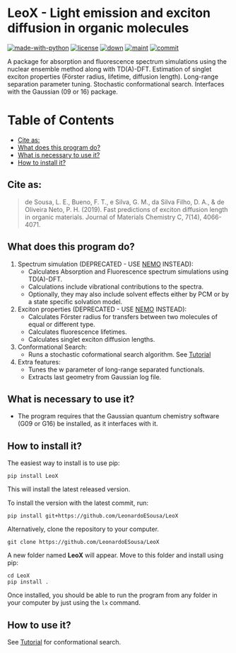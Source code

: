﻿# LeoX - Light emission and exciton diffusion in organic molecules 

[![made-with-python](https://img.shields.io/badge/Made%20with-Python-1f425f.svg)](https://www.python.org/)
[![license](https://img.shields.io/github/license/LeonardoESousa/LeoX?style=plastic)]()
[![down](https://img.shields.io/pypi/dm/LeoX)]()
[![maint](https://img.shields.io/maintenance/yes/2024)]()
[![commit](https://img.shields.io/github/last-commit/LeonardoESousa/LeoX?style=plastic)]()



A package for absorption and fluorescence spectrum simulations using the nuclear ensemble method along with TD(A)-DFT. Estimation of singlet exciton properties (Förster radius, lifetime, diffusion length). Long-range separation parameter tuning. Stochastic conformational search.  Interfaces with the Gaussian (09 or 16) package.


Table of Contents
=================
<!--ts-->
* [Cite as:](#cite-as)
* [What does this program do?](#what-does-this-program-do)
* [What is necessary to use it?](#what-is-necessary-to-use-it)
* [How to install it?](#how-to-install-it)
   
<!--te-->

## Cite as:

> de Sousa, L. E., Bueno, F. T., e Silva, G. M., da Silva Filho, D. A., & de Oliveira Neto, P. H. (2019). Fast predictions of exciton diffusion length in organic materials. Journal of Materials Chemistry C, 7(14), 4066-4071.


## What does this program do?

1.  Spectrum simulation (DEPRECATED - USE [NEMO](https://github.com/LeonardoESousa/NEMO) INSTEAD):
    - Calculates Absorption and Fluorescence spectrum simulations using TD(A)-DFT.
    - Calculations include vibrational contributions to the spectra. 
    - Optionally, they may also include solvent effects either by PCM or by a state specific solvation model.
2.  Exciton properties (DEPRECATED - USE [NEMO](https://github.com/LeonardoESousa/NEMO) INSTEAD):   
    - Calculates Förster radius for transfers between two molecules of equal or different type.
    - Calculates fluorescence lifetimes.
    - Calculates singlet exciton diffusion lengths.
3. Conformational Search:
    - Runs a stochastic coformational search algorithm. See [Tutorial](https://github.com/LeonardoESousa/LeoX/blob/master/Tutorial/Tutorial.md)
4.  Extra features:
    - Tunes the w parameter of long-range separated functionals.
    - Extracts last geometry from Gaussian log file.
    


## What is necessary to use it?

 -  The program requires that the Gaussian quantum chemistry software (G09 or G16) be installed, as it interfaces with it.

## How to install it?

The easiest way to install is to use pip:

`pip install LeoX`

This will install the latest released version.

To install the version with the latest commit, run:

`pip install git+https://github.com/LeonardoESousa/LeoX`

Alternatively, clone the repository to your computer. 

`git clone https://github.com/LeonardoESousa/LeoX`

A new folder named **LeoX** will appear. Move to this folder and install using pip:

```
cd LeoX
pip install .
```

Once installed, you should be able to run the program from any folder in your computer by just using the `lx` command.

## How to use it?

See [Tutorial](https://github.com/LeonardoESousa/LeoX/blob/master/Tutorial/Tutorial.md) for conformational search.
 

